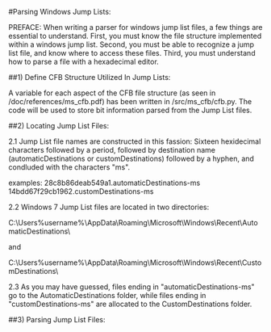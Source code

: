 #Parsing Windows Jump Lists:


PREFACE:
When writing a parser for windows jump list files, a few things are essential to understand. First, you must know the file structure implemented within a windows jump list. Second, you must be able to recognize a jump list file, and know where to access these files. Third, you must understand how to parse a file with a hexadecimal editor.


##1) Define CFB Structure Utilized In Jump Lists:

A variable for each aspect of the CFB file structure (as seen in /doc/references/ms_cfb.pdf) has been written in /src/ms_cfb/cfb.py. The code will be used to store bit information parsed from the Jump List files.




##2) Locating Jump List Files:

2.1 Jump List file names are constructed in this fassion: Sixteen hexidecimal characters followed by a period, followed by destination name (automaticDestinations or customDestinations) followed by a hyphen, and condluded with the characters "ms".

examples:  	28c8b86deab549a1.automaticDestinations-ms 
		14bdd67f29cb1962.customDestinations-ms


2.2 Windows 7 Jump List files are located in two directories: 

C:\Users\%username%\AppData\Roaming\Microsoft\Windows\Recent\AutomaticDestinations\

and

C:\Users\%username%\AppData\Roaming\Microsoft\Windows\Recent\CustomDestinations\


2.3 As you may have guessed, files ending in "automaticDestinations-ms" go to the AutomaticDestinations folder, while files ending in "customDestinations-ms" are allocated to the CustomDestinations folder.



##3) Parsing Jump List Files:


